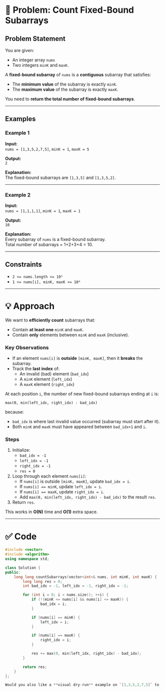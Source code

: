 # 📘 Problem: Count Fixed-Bound Subarrays

## Problem Statement
You are given:
- An integer array `nums`
- Two integers `minK` and `maxK`.

A **fixed-bound subarray** of `nums` is a **contiguous** subarray that satisfies:
- The **minimum value** of the subarray is exactly `minK`.
- The **maximum value** of the subarray is exactly `maxK`.

You need to **return the total number of fixed-bound subarrays**.

---

## Examples

### Example 1
**Input:**  
`nums = [1,3,5,2,7,5]`, `minK = 1`, `maxK = 5`

**Output:**  
`2`

**Explanation:**  
The fixed-bound subarrays are `[1,3,5]` and `[1,3,5,2]`.

---

### Example 2
**Input:**  
`nums = [1,1,1,1]`, `minK = 1`, `maxK = 1`

**Output:**  
`10`

**Explanation:**  
Every subarray of `nums` is a fixed-bound subarray.  
Total number of subarrays = 1+2+3+4 = 10.

---

## Constraints
- `2 <= nums.length <= 10⁵`
- `1 <= nums[i], minK, maxK <= 10⁶`

---

# 💡 Approach

We want to **efficiently count** subarrays that:
- Contain **at least one** `minK` and `maxK`.
- Contain **only** elements between `minK` and `maxK` (inclusive).

### Key Observations
- If an element `nums[i]` is **outside** `[minK, maxK]`, then it **breaks** the subarray.
- Track the **last index** of:
  - An invalid (bad) element (`bad_idx`)
  - A `minK` element (`left_idx`)
  - A `maxK` element (`right_idx`)

At each position `i`, the number of new fixed-bound subarrays ending at `i` is:

```text
max(0, min(left_idx, right_idx) - bad_idx)
```

because:
- `bad_idx` is where last invalid value occurred (subarray must start after it).
- Both `minK` and `maxK` must have appeared between `bad_idx+1` and `i`.

### Steps
1. Initialize:
   - `bad_idx = -1`
   - `left_idx = -1`
   - `right_idx = -1`
   - `res = 0`
2. Loop through each element `nums[i]`:
   - If `nums[i]` is outside `[minK, maxK]`, update `bad_idx = i`.
   - If `nums[i] == minK`, update `left_idx = i`.
   - If `nums[i] == maxK`, update `right_idx = i`.
   - Add `max(0, min(left_idx, right_idx) - bad_idx)` to the result `res`.
3. Return `res`.

This works in **O(N)** time and **O(1)** extra space.

---

# ✅ Code

```cpp
#include <vector>
#include <algorithm>
using namespace std;

class Solution {
public:
    long long countSubarrays(vector<int>& nums, int minK, int maxK) {
        long long res = 0;
        int bad_idx = -1, left_idx = -1, right_idx = -1;

        for (int i = 0; i < nums.size(); ++i) {
            if (!(minK <= nums[i] && nums[i] <= maxK)) {
                bad_idx = i;
            }

            if (nums[i] == minK) {
                left_idx = i;
            }

            if (nums[i] == maxK) {
                right_idx = i;
            }

            res += max(0, min(left_idx, right_idx) - bad_idx);
        }

        return res;
    }
};

Would you also like a **visual dry-run** example on `[1,3,5,2,7,5]` to make it even clearer? 🚀 (I can draw the tracking variables step-by-step if you want!)
